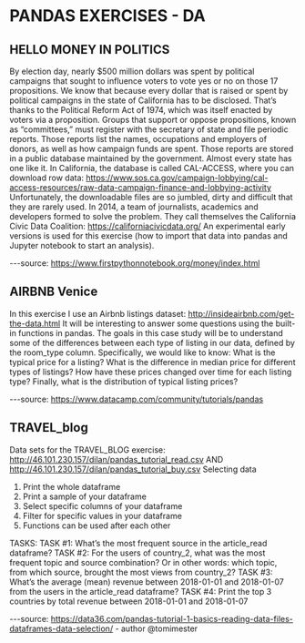 # PANDAS EXERCISES - DA 

## HELLO MONEY IN POLITICS
By election day, nearly $500 million dollars was spent by political campaigns that sought to influence voters to vote yes or no on those 17 propositions.
We know that because every dollar that is raised or spent by political campaigns in the state of California has to be disclosed. That’s thanks to the Political Reform Act of 1974, which was itself enacted by voters via a proposition.
Groups that support or oppose propositions, known as “committees,” must register with the secretary of state and file periodic reports. Those reports list the names, occupations and employers of donors, as well as how campaign funds are spent.
Those reports are stored in a public database maintained by the government. Almost every state has one like it.
In California, the database is called CAL-ACCESS, where you can download row data: https://www.sos.ca.gov/campaign-lobbying/cal-access-resources/raw-data-campaign-finance-and-lobbying-activity
Unfortunately, the downloadable files are so jumbled, dirty and difficult that they are rarely used. In 2014, a team of journalists, academics and developers formed to solve the problem. They call themselves the California Civic Data Coalition: https://californiacivicdata.org/
An experimental early versions is used for this exercise (how to import that data into pandas and Jupyter notebook to start an analysis).

---source: https://www.firstpythonnotebook.org/money/index.html

## AIRBNB Venice
In this exercise I use an Airbnb listings dataset: http://insideairbnb.com/get-the-data.html
It will be interesting to answer some questions using the built-in functions in pandas. The goals in this case study will be to understand some of the differences between each type of listing in our data, defined by the room_type column. Specifically, we would like to know: What is the typical price for a listing? What is the difference in median price for different types of listings? How have these prices changed over time for each listing type? Finally, what is the distribution of typical listing prices?

---source: https://www.datacamp.com/community/tutorials/pandas

## TRAVEL_blog

Data sets for the TRAVEL_BLOG exercise: http://46.101.230.157/dilan/pandas_tutorial_read.csv AND http://46.101.230.157/dilan/pandas_tutorial_buy.csv
Selecting data
1) Print the whole dataframe
2) Print a sample of your dataframe
3) Select specific columns of your dataframe
4) Filter for specific values in your dataframe
5) Functions can be used after each other

TASKS:
TASK #1: What’s the most frequent source in the article_read dataframe?
TASK #2: For the users of country_2, what was the most frequent topic and source combination? Or in other words: which topic, from which source, brought the most views from country_2?
TASK #3: What’s the average (mean) revenue between 2018-01-01 and 2018-01-07 from the users in the article_read dataframe?
TASK #4: Print the top 3 countries by total revenue between 2018-01-01 and 2018-01-07

---source: https://data36.com/pandas-tutorial-1-basics-reading-data-files-dataframes-data-selection/ - author @tomimester


